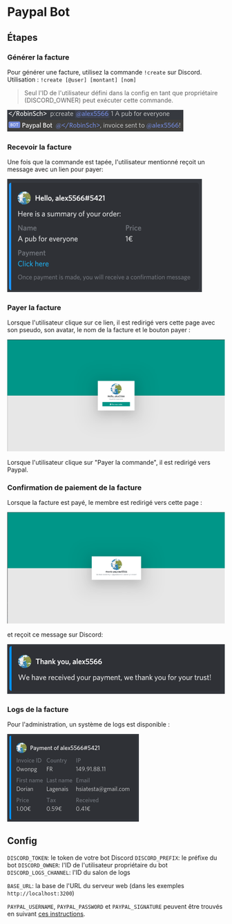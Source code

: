 # Paypal Bot

## Étapes

### Générer la facture

Pour générer une facture, utilisez la commande `!create` sur Discord.
Utilisation : `!create [@user] [montant] [nom]`
> Seul l'ID de l'utilisateur défini dans la config en tant que propriétaire (DISCORD_OWNER) peut exécuter cette commande.

![generate_command](examples/generate_cmd.png)

### Recevoir la facture

Une fois que la commande est tapée, l'utilisateur mentionné reçoit un message avec un lien pour payer:

![receive_embed](examples/receive_embed.png)

### Payer la facture

Lorsque l'utilisateur clique sur ce lien, il est redirigé vers cette page avec son pseudo, son avatar, le nom de la facture et le bouton payer :

![payment_page](examples/payment_page.png)

Lorsque l'utilisateur clique sur "Payer la commande", il est redirigé vers Paypal.

### Confirmation de paiement de la facture

Lorsque la facture est payé, le membre est redirigé vers cette page :

![confirmation](examples/confirmation_payment.png)

et reçoit ce message sur Discord:

![confirmation_embed](examples/confirmation_embed.png)

### Logs de la facture

Pour l'administration, un système de logs est disponible :

![logs](examples/logs.png)

## Config

`DISCORD_TOKEN`: le token de votre bot Discord
`DISCORD_PREFIX`: le préfixe du bot
`DISCORD_OWNER`: l'ID de l'utilisateur propriétaire du bot
`DISCORD_LOGS_CHANNEL`: l'ID du salon de logs

`BASE_URL`: la base de l'URL du serveur web (dans les exemples `http://localhost:3200`)

`PAYPAL_USERNAME`, `PAYPAL_PASSWORD` et `PAYPAL_SIGNATURE` peuvent être trouvés en suivant [ces instructions](https://www.npmjs.com/package/paypal-express-checkout#paypal-account).
